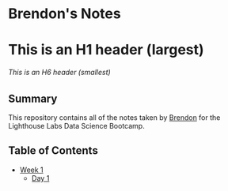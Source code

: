 # Brendon's Notes
# This is an H1 header (largest)
###### This is an H6 header (smallest)

## Summary

This repository contains all of the notes taken by [Brendon](https://github.com/BeautyNova) for the Lighthouse Labs Data Science Bootcamp.

## Table of Contents

* [Week 1](/Week_1)
    * [Day 1](/Week_1/Day_1)
